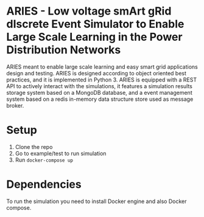 # ARIES - Low voltage smArt gRid dIscrete Event Simulator to Enable Large Scale Learning in the Power Distribution Networks
ARIES meant to enable large scale learning and easy smart grid applications design and testing. ARIES is designed according to object oriented best practices, and it is implemented in Python 3. ARIES is equipped with a REST API to actively interact with the simulations, it features a simulation results storage system based on a MongoDB database, and a event management system based on a redis in-memory data structure store used as message broker.

# Setup
1. Clone the repo
2. Go to example/test to run simulation
3. Run `docker-compose up`

# Dependencies
To run the simulation you need to install Docker engine and also Docker compose. 
